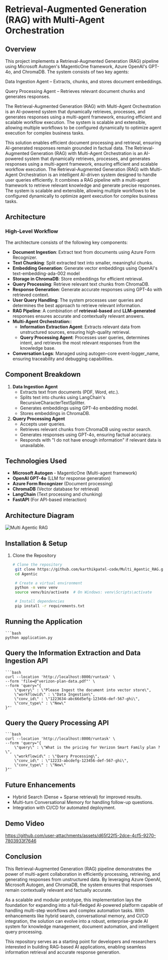 # Retrieval-Augmented Generation (RAG) with Multi-Agent Orchestration
## Overview
This project implements a Retrieval-Augmented Generation (RAG) pipeline using Microsoft Autogen's MagenticOne framework, Azure OpenAI's GPT-4o, and ChromaDB. The system consists of two key agents:

Data Ingestion Agent – Extracts, chunks, and stores document embeddings.

Query Processing Agent – Retrieves relevant document chunks and generates responses.

The Retrieval-Augmented Generation (RAG) with Multi-Agent Orchestration is an AI-powered system that dynamically retrieves, processes, and generates responses using a multi-agent framework, ensuring efficient and scalable workflow execution. The system is scalable and extensible, allowing multiple workflows to be configured dynamically to optimize agent execution for complex business tasks.

This solution enables efficient document processing and retrieval, ensuring AI-generated responses remain grounded in factual data.
The Retrieval-Augmented Generation (RAG) with Multi-Agent Orchestration is an AI-powered system that dynamically retrieves, processes, and generates responses using a multi-agent framework, ensuring efficient and scalable workflow execution.
The Retrieval-Augmented Generation (RAG) with Multi-Agent Orchestration is an intelligent AI-driven system designed to handle user queries efficiently. It combines a RAG pipeline with a multi-agent framework to retrieve relevant knowledge and generate precise responses. The system is scalable and extensible, allowing multiple workflows to be configured dynamically to optimize agent execution for complex business tasks.

## Architecture
### High-Level Workflow
The architecture consists of the following key components:
* **Document Ingestion**: Extract text from documents using Azure Form Recognizer.
* **Text Chunking**: Split extracted text into smaller, meaningful chunks.
* **Embedding Generation**: Generate vector embeddings using OpenAI's text-embedding-ada-002 model
* **Storage in ChromaDB**: Store embeddings for efficient retrieval.
* **Query Processing**: Retrieve relevant text chunks from ChromaDB.
* **Response Generation**: Generate accurate responses using GPT-4o with retrieved context.
* **User Query Handling**: The system processes user queries and determines the best approach to retrieve relevant information.
* **RAG Pipeline**: A combination of **retrieval-based** and **LLM-generated** responses ensures accurate and contextually relevant answers.
* **Multi-Agent Orchestration:**:
  * **Information Extraction Agent**: Extracts relevant data from unstructured sources, ensuring high-quality retrieval.
  * **Query Processing Agent**: Processes user queries, determines intent, and retrieves the most relevant responses from the knowledge base. 
* **Conversation Logs**: Managed using autogen-core event-logger_name, ensuring traceability and debugging capabilities.

## Component Breakdown
1) **Data Ingestion Agent**
   * Extracts text from documents (PDF, Word, etc.).
   * Splits text into chunks using LangChain's RecursiveCharacterTextSplitter.
   * Generates embeddings using GPT-4o embedding model.
   * Stores embeddings in ChromaDB.
2) **Query Processing Agent**
   * Accepts user queries.
   * Retrieves relevant chunks from ChromaDB using vector search.
   * Generates responses using GPT-4o, ensuring factual accuracy.
   * Responds with "I do not have enough information" if relevant data is unavailable.

## Technologies Used
* **Microsoft Autogen** - MagenticOne (Multi-agent framework)
* **OpenAI GPT-4o** (LLM for response generation)
* **Azure Form Recognizer** (Document processing)
* **ChromaDB** (Vector database for retrieval)
* **LangChain** (Text processing and chunking)
* **FastAPI** (For API-based interaction)

## Architecture Diagram

![Multi Agentic RAG](https://github.com/user-attachments/assets/05d3e3e3-0c72-41ef-8d45-66a63326ac2f)


## Installation & Setup
1. Clone the Repository
   ```bash
   # Clone the repository
    git clone https://github.com/karthikpatel-code/Multi_Agentic_RAG.git
    cd Agentic

    # Create a virtual environment
    python -m venv venv
    source venv/bin/activate  # On Windows: venv\Scripts\activate

    # Install dependencies
    pip install -r requirements.txt
   
## Running the Application
    ```bash
    python application.py
## Query the Information Extraction and Data Ingestion API
    ```bash
    curl --location 'http://localhost:8000/runtask' \
    --form 'file=@"verizon-plan-data.pdf"' \
    --form 'query="{
        \"query\" : \"Please Ingest the document into vector store\",
        \"workflowid\" : \"Data Ingestion\",
        \"conv_id\" : \"1223634-abc66d5efg-123456-def-567-ghi\",
        \"conv_type\" : \"New\"
    }"'

## Query the Query Processing API
    ```bash
    curl --location 'http://localhost:8000/runtask' \
    --form 'query="{
        \"query\" : \"What is the pricing for Verizon Smart Family plan ?\",
        \"workflowid\" : \"Query Processing\",
        \"conv_id\" : \"12233-abcdefg-123456-def-567-ghi\",
        \"conv_type\" : \"New\"
    }"'

## Future Enhancements

* Hybrid Search (Dense + Sparse retrieval) for improved results.
* Multi-turn Conversational Memory for handling follow-up questions.
* Integration with CI/CD for automated deployment.


## Demo Video

https://github.com/user-attachments/assets/d65f22f5-2dce-4cf5-9270-7803933f7646




## Conclusion
This Retrieval-Augmented Generation (RAG) pipeline demonstrates the power of multi-agent collaboration in efficiently processing, retrieving, and generating responses from unstructured data. By leveraging Azure OpenAI, Microsoft Autogen, and ChromaDB, the system ensures that responses remain contextually relevant and factually accurate.

As a scalable and modular prototype, this implementation lays the foundation for expanding into a full-fledged AI-powered platform capable of handling multi-step workflows and complex automation tasks. With enhancements like hybrid search, conversational memory, and CI/CD integration, the solution can evolve into a robust, enterprise-grade AI system for knowledge management, document automation, and intelligent query processing.

This repository serves as a starting point for developers and researchers interested in building RAG-based AI applications, enabling seamless information retrieval and accurate response generation.










